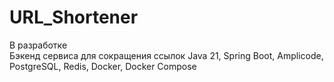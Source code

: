 # URL_Shortener
В разработке  
Бэкенд сервиса для сокращения ссылок
Java 21, Spring Boot, Amplicode, PostgreSQL, Redis, Docker, Docker Compose
